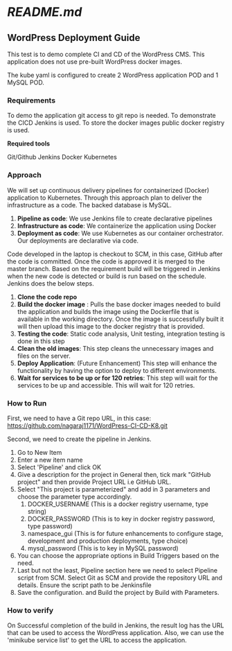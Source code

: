# *README.md*
## WordPress Deployment Guide

This test is to demo complete CI and CD of the WordPress CMS.
This application does not use pre-built WordPress docker images.

The kube yaml is configured to create 2 WordPress application POD and 1 MySQL POD.

### Requirements
To demo the application git access to git repo is needed. To demonstrate the CICD Jenkins is used. To store the docker images public docker registry is used.

**Required tools**

Git/Github
Jenkins
Docker
Kubernetes

### Approach

We will set up continuous delivery pipelines for containerized (Docker) application to Kubernetes. Through this approach plan to deliver the infrastructure as a code. The backed database is MySQL.

1. **Pipeline as code**: We use Jenkins file to create declarative pipelines
2. **Infrastructure as code**: We containerize the application using Docker
3. **Deployment as code**: We use Kubernetes as our container orchestrator. Our deployments are declarative via code.

Code developed in the laptop is checkout to SCM, in this case, GitHub after the code is committed. Once the code is approved it is merged to the master branch. Based on the requirement build will be triggered in Jenkins when the new code is detected or build is run based on the schedule.
Jenkins does the below steps.
1. **Clone the code repo**
2. **Build the docker image** :
Pulls the base docker images needed to build the application and builds the image using the Dockerfile that is available in the working directory. Once the image is successfully built it will then upload this image to the docker registry that is provided.
3. **Testing the code**: 
Static code analysis, Unit testing, integration testing is done in this step
4. **Clean the old images**:
This step cleans the unnecessary images and files on the server.
5. **Deploy Application**: (Future Enhancement)
This step will enhance the functionality by having the option to deploy to different environments.
6. **Wait for services to be up or for 120 retries**:
This step will wait for the services to be up and accessible. This will wait for 120 retries.

### How to Run

First, we need to have a Git repo URL, in this case: https://github.com/nagaraj1171/WordPress-CI-CD-K8.git

Second, we need to create the pipeline in Jenkins.
1. Go to New Item
2. Enter a new item name
3. Select 'Pipeline' and click OK
4. Give a description for the project in General then, tick mark "GitHub project" and then provide Project URL i.e GitHub URL.
5. Select "This project is parameterized" and add in 3 parameters and choose the parameter type accordingly.    
    1. DOCKER_USERNAME (This is a docker registry username, type string)
    2. DOCKER_PASSWORD (This is to key in docker registry password, type password)
    3. namespace_gui (This is for future enhancements to configure stage, development and production deployments, type choice)
    4. mysql_password (This is to key in MySQL password)
6. You can choose the appropriate options in Build Triggers based on the need.
7. Last but not the least, Pipeline section here we need to select Pipeline script from SCM. Select Git as SCM and provide the repository URL and details.
   Ensure the script path to be Jenkinsfile
8. Save the configuration. and Build the project by Build with Parameters.

### How to verify

On Successful completion of the build in Jenkins, the result log has the URL that can be used to access the WordPress application. Also, we can use the 'minikube service list' to get the URL to access the application.